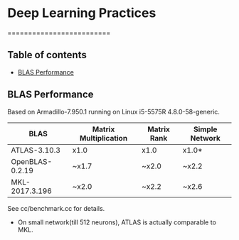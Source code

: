 # Deep Learning Practices
=========================

## Table of contents
  * [BLAS Performance](#blas-performance)

## BLAS Performance
Based on Armadillo-7.950.1 running on Linux i5-5575R 4.8.0-58-generic.

| BLAS | Matrix Multiplication | Matrix Rank | Simple Network |
| ---- | --------------------- | ----------- | -------------- |
| ATLAS-3.10.3 | x1.0 | x1.0 | x1.0* |
| OpenBLAS-0.2.19 | ~x1.7 | ~x2.0 | ~x2.2 |
| MKL-2017.3.196 | ~x2.0 | ~x2.2 | ~x2.6 |

See cc/benchmark.cc for details.
* On small network(till 512 neurons), ATLAS is actually comparable to MKL.
